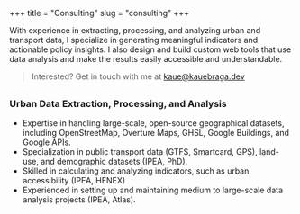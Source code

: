 +++
title = "Consulting"
slug = "consulting"
+++

With experience in extracting, processing, and analyzing urban and transport data, I specialize in generating meaningful indicators and actionable policy insights. I also design and build custom web tools that use data analysis and make the results easily accessible and understandable.

>Interested? Get in touch with me at kaue@kauebraga.dev

<div class="w3-main w3-content w3-padding" style="max-width:1200px;margin-top:30px">

  <!-- First Photo Grid-->
<div class="w3-row-padding w3-padding-16 w3-center" id="apps_galery">
    
<div class="w3-half">
        <div class="w3-container w3-white" style="height: 100%;">
          <h3>Urban Data Extraction, Processing, and Analysis</h3>
          <ul>
<li>Expertise in handling large-scale, open-source geographical datasets, including OpenStreetMap, Overture Maps, GHSL, Google Buildings, and Google APIs.</li>
<li>Specialization in public transport data (GTFS, Smartcard, GPS), land-use, and demographic datasets (IPEA, PhD).</li>
<li>Skilled in calculating and analyzing indicators, such as urban accessibility (IPEA, HENEX)</li>
<li>Experienced in setting up and maintaining medium to large-scale data analysis projects (IPEA, Atlas).</li>
</ul>
        </div>
    </div>
    
<div class="w3-half">
        <div class="w3-container w3-white" style="height: 100%;">
          <h3>Development of web applications using R shiny</h3>
                    <ul>
<li>Interactively visualize large spatial information with maps and graphics (Atlas, etc)</li>
<li>Process information and calculate relevant information (GTFS Explorer)</li>
</ul>
        </div>
    </div>
    
    
    
    
</div>
</div>



<!-- First Photo Grid
<h2 class="accordion"><span>Services offered</span></h2>
<div class="accordion-content">

I offer the following services:

<h3 class="accordion" style="font-size: 20px; padding: 0"><span>Extraction and processing of large, geographical open source data</span></h3>
<div class="accordion-content">
OpenStreet map, Overture Maps, GHSL, Google Buildings
</div>


<h3 class="accordion" style="font-size: 20px; padding: 0"><span>Processing and analysing of public transport data such as GTFS, GPS, smartcard</span></h3>
<div class="accordion-content">
Work from my PhD
</div>

<h3 class="accordion" style="font-size: 20px; padding: 0"><span>Processing and analysing demographic and land-use data</span></h3>
<div class="accordion-content">
Work from my PhD, work at IPEA
</div>

<h3 class="accordion" style="font-size: 20px; padding: 0"><span>Calculation of transport, land-use use, urban etc indicators</span></h3>
<div class="accordion-content">
Using my extraction and processing skills, work on my PhD, IPEA indicators calculation, HENEX calculations
</div>

<h3 class="accordion" style="font-size: 20px; padding: 0"><span>Managing of medium-large open source data analysis projects</span></h3>
<div class="accordion-content">
Work at IPEA, work at C40
</div>

<h3 class="accordion" style="font-size: 20px; padding: 0"><span>Web tool development using R shiny</span></h3>
<div class="accordion-content">My side projects, IPEA, ITDP
</div>

</div>

## How I Work